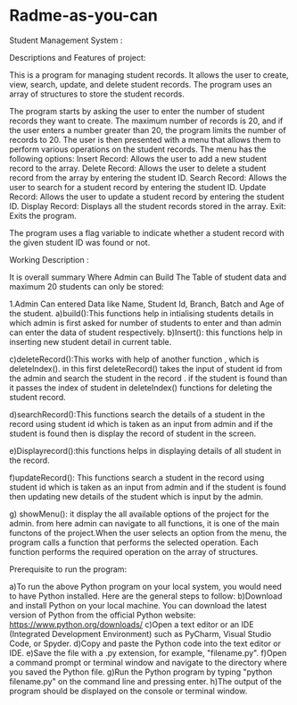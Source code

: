 # Radme-as-you-can
Student Management System :

Descriptions and Features of project:

This is a program for managing student records. It allows the user to create, view, search, update, and delete student records. The program uses an array of structures to store the student records.

The program starts by asking the user to enter the number of student records they want to create. The maximum number of records is 20, and if the user enters a number greater than 20, the program limits the number of records to 20.
The user is then presented with a menu that allows them to perform various operations on the student records. The menu has the following options:
Insert Record: Allows the user to add a new student record to the array.
Delete Record: Allows the user to delete a student record from the array by entering the student ID.
Search Record: Allows the user to search for a student record by entering the student ID.
Update Record: Allows the user to update a student record by entering the student ID.
Display Record: Displays all the student records stored in the array.
Exit: Exits the program.

The program uses a flag variable to indicate whether a student record with the given student ID was found or not.

Working Description :

It is overall summary Where Admin can Build The Table of student data and maximum 20 students can 
only be stored:

1.Admin Can entered Data like Name, Student Id, Branch, Batch and Age of the student.
a)build():This functions help in intialising students details in which admin is first asked for number of students to enter and than admin can enter the data of
student respectively.
b)Insert(): this functions help in inserting new student detail  in current table.

c)deleteRecord():This works  with help of another function , which is deleteIndex().  in this first deleteRecord() takes the
input of student id from the admin and search the student in the record . if the student is found than it passes the index of student in 
deleteIndex() functions for deleting the student record.

d)searchRecord():This functions search the details of a student in the record using student id which is taken as an input from admin and if the student is
found then is display the record of student in the screen.

e)Displayrecord():this functions helps in displaying details of all student in the record.

f)updateRecord(): This functions search a student in the record using student id which is taken as an input from admin and if the student is
found then updating new details of the student which is input by the admin.

g) showMenu(): it display the all available options of the project for the admin. from here admin can navigate to all functions, it is one of the main functons of the project.When the user selects an option from the menu, the program calls a function that performs the selected operation. Each function performs the required operation on the array of structures.


Prerequisite to run the program:

a)To run the above Python program on your local system, you would need to have Python installed. Here are the general steps to follow:
b)Download and install Python on your local machine. You can download the latest version of Python from the official Python website: https://www.python.org/downloads/
c)Open a text editor or an IDE (Integrated Development Environment) such as PyCharm, Visual Studio Code, or Spyder.
d)Copy and paste the Python code into the text editor or IDE.
e)Save the file with a .py extension, for example, "filename.py".
f)Open a command prompt or terminal window and navigate to the directory where you saved the Python file.
g)Run the Python program by typing "python filename.py" on the command line and pressing enter.
h)The output of the program should be displayed on the console or terminal window.










